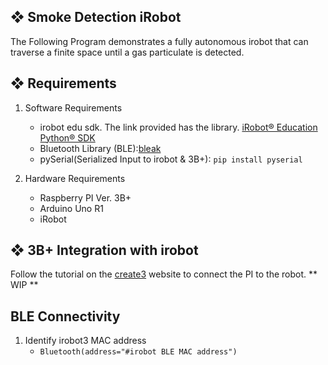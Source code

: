 ## ❖ Smoke Detection iRobot

The Following Program demonstrates a fully autonomous irobot that can traverse a finite space until a gas particulate is detected. 

## ❖ Requirements
1. Software Requirements
   - irobot edu sdk. The link provided has the library. [iRobot® Education Python® SDK](https://github.com/iRobotEducation/irobot-edu-python-sdk?tab=readme-ov-file#iroboteducation-python-sdk)
   - Bluetooth Library (BLE):[bleak](https://bleak.readthedocs.io/en/latest/)
   - pySerial(Serialized Input to irobot & 3B+): `pip install pyserial`

2. Hardware Requirements
   - Raspberry PI Ver. 3B+
   - Arduino Uno R1
   - iRobot

## ❖ 3B+ Integration with irobot

Follow the tutorial on the [create3](https://edu.irobot.com/learning-library/connect-create-3-to-raspberry-pi) website to connect the PI to the robot.
**
WIP
**

## BLE Connectivity
1. Identify irobot3 MAC address
   - `Bluetooth(address="#irobot BLE MAC address")`

